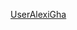 [UserAlexiGha](https://AlexiGha.github.io/rsschool-cv/cv)
[](https://AlexiGha.github.io/rsschool-cv/)